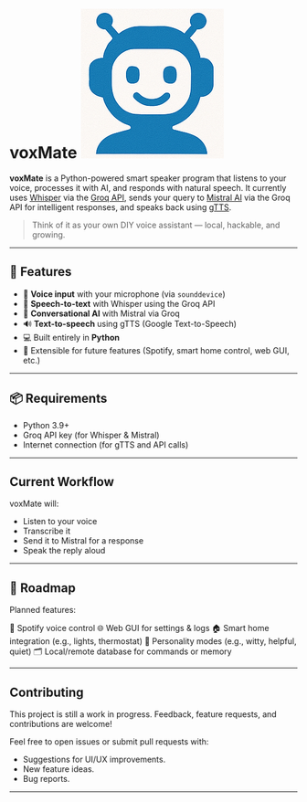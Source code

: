 # voxMate ![voxMate Logo](voxMate_web_app/static/images/voxMate.png)

**voxMate** is a Python-powered smart speaker program that listens to your voice, processes it with AI, and responds with natural speech. It currently uses [Whisper](https://github.com/openai/whisper) via the [Groq API](https://groq.com/), sends your query to [Mistral AI](https://mistral.ai/) via the Groq API for intelligent responses, and speaks back using [gTTS](https://pypi.org/project/gTTS/).

> Think of it as your own DIY voice assistant — local, hackable, and growing.

---

## 🔧 Features

- 🎤 **Voice input** with your microphone (via `sounddevice`)
- 🧠 **Speech-to-text** with Whisper using the Groq API
- 💬 **Conversational AI** with Mistral via Groq
- 🔊 **Text-to-speech** using gTTS (Google Text-to-Speech)
- 💻 Built entirely in **Python**
- 🚧 Extensible for future features (Spotify, smart home control, web GUI, etc.)

---

## 📦 Requirements

- Python 3.9+
- Groq API key (for Whisper & Mistral)
- Internet connection (for gTTS and API calls)

---

## Current Workflow

voxMate will:
- Listen to your voice
- Transcribe it
- Send it to Mistral for a response
- Speak the reply aloud

---

## 📍 Roadmap

Planned features:

🎵 Spotify voice control
🌐 Web GUI for settings & logs
🏠 Smart home integration (e.g., lights, thermostat)
🧠 Personality modes (e.g., witty, helpful, quiet)
🗂 Local/remote database for commands or memory

---

## Contributing

This project is still a work in progress. Feedback, feature requests, and contributions are welcome!

Feel free to open issues or submit pull requests with:

- Suggestions for UI/UX improvements.
- New feature ideas.
- Bug reports.

---